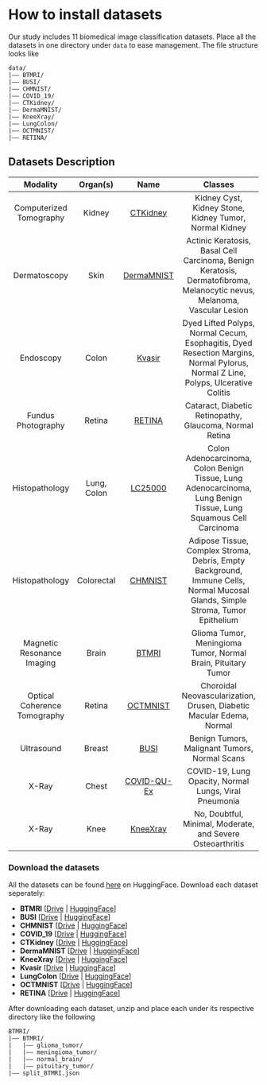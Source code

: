 # How to install datasets

Our study includes 11 biomedical image classification datasets. Place all the datasets in one directory under `data` to ease management. The file structure looks like

```
data/
|–– BTMRI/
|–– BUSI/
|–– CHMNIST/
|–– COVID_19/
|–– CTKidney/
|–– DermaMNIST/
|–– KneeXray/
|–– LungColon/
|–– OCTMNIST/
|–– RETINA/
```

## Datasets Description
| **Modality**               | **Organ(s)**      | **Name**                                                                                           | **Classes**                                                                                                       | **# train/val/test** |
|:---------------------------:|:-----------------:|:-------------------------------------------------------------------------------------------------:|:-----------------------------------------------------------------------------------------------------------------:|:--------------------:|
| Computerized Tomography     | Kidney            | [CTKidney](https://www.kaggle.com/datasets/nazmul0087/ct-kidney-dataset-normal-cyst-tumor-and-stone)| Kidney Cyst, Kidney Stone, Kidney Tumor, Normal Kidney                                                            | 6221/2487/3738       |
| Dermatoscopy                | Skin              | [DermaMNIST](https://medmnist.com/)                                                                | Actinic Keratosis, Basal Cell Carcinoma, Benign Keratosis, Dermatofibroma, Melanocytic nevus, Melanoma, Vascular Lesion | 7007/1003/2005       |
| Endoscopy                   | Colon             | [Kvasir](https://www.kaggle.com/datasets/abdallahwagih/kvasir-dataset-for-classification-and-segmentation)| Dyed Lifted Polyps, Normal Cecum, Esophagitis, Dyed Resection Margins, Normal Pylorus, Normal Z Line, Polyps, Ulcerative Colitis | 2000/800/1200        |
| Fundus Photography          | Retina            | [RETINA](https://www.kaggle.com/datasets/gunavenkatdoddi/eye-diseases-classification)               | Cataract, Diabetic Retinopathy, Glaucoma, Normal Retina                                                           | 2108/841/1268        |
| Histopathology              | Lung, Colon       | [LC25000](https://www.kaggle.com/datasets/andrewmvd/lung-and-colon-cancer-histopathological-images)| Colon Adenocarcinoma, Colon Benign Tissue, Lung Adenocarcinoma, Lung Benign Tissue, Lung Squamous Cell Carcinoma   | 12500/5000/7500      |
| Histopathology              | Colorectal        | [CHMNIST](https://www.kaggle.com/datasets/kmader/colorectal-histology-mnist)                        | Adipose Tissue, Complex Stroma, Debris, Empty Background, Immune Cells, Normal Mucosal Glands, Simple Stroma, Tumor Epithelium | 2496/1000/1504       |
| Magnetic Resonance Imaging  | Brain             | [BTMRI](https://www.kaggle.com/datasets/masoudnickparvar/brain-tumor-mri-dataset)                  | Glioma Tumor, Meningioma Tumor, Normal Brain, Pituitary Tumor                                                     | 2854/1141/1717       |
| Optical Coherence Tomography| Retina            | [OCTMNIST](https://medmnist.com/)                                                                 | Choroidal Neovascularization, Drusen, Diabetic Macular Edema, Normal                                             | 97477/10832/1000     |
| Ultrasound                  | Breast            | [BUSI](https://www.kaggle.com/datasets/aryashah2k/breast-ultrasound-images-dataset)                | Benign Tumors, Malignant Tumors, Normal Scans                                                                    | 389/155/236          |
| X-Ray                       | Chest             | [COVID-QU-Ex](https://www.kaggle.com/datasets/tawsifurrahman/covid19-radiography-database)          | COVID-19, Lung Opacity, Normal Lungs, Viral Pneumonia                                                             | 10582/4232/6351      |
| X-Ray                       | Knee              | [KneeXray](https://www.kaggle.com/datasets/shashwatwork/knee-osteoarthritis-dataset-with-severity) | No, Doubtful, Minimal, Moderate, and Severe Osteoarthritis                                                       | 5778/826/1656        |


### Download the datasets
All the datasets can be found [here](https://huggingface.co/datasets/TahaKoleilat/BiomedCoOp/tree/main) on HuggingFace. Download each dataset seperately:

- <b>BTMRI</b> [[Drive](https://drive.google.com/file/d/1_lJLZRUmczqZqoN-dNqkAzGzmi4ONoU5/view?usp=sharing) | [HuggingFace](https://huggingface.co/datasets/TahaKoleilat/BiomedCoOp/resolve/main/BTMRI.zip)]
- <b>BUSI</b> [[Drive](https://drive.google.com/file/d/1hB5M7wcAUTV9EtiYrijACoQ36R6VmQaa/view?usp=sharing) | [HuggingFace](https://huggingface.co/datasets/TahaKoleilat/BiomedCoOp/resolve/main/BUSI.zip)]
- <b>CHMNIST</b> [[Drive](https://drive.google.com/file/d/1tyQiYQmqAGNaY4SCK_8U5vEbbaa1AD-g/view?usp=sharing) | [HuggingFace](https://huggingface.co/datasets/TahaKoleilat/BiomedCoOp/resolve/main/CHMNIST.zip)]
- <b>COVID_19</b> [[Drive](https://drive.google.com/file/d/1zMLN5q5e_tmH-deSZQiY4Xq0M1EqCrML/view?usp=sharing) | [HuggingFace](https://huggingface.co/datasets/TahaKoleilat/BiomedCoOp/resolve/main/COVID_19.zip)]
- <b>CTKidney</b> [[Drive](https://drive.google.com/file/d/1PBZ299k--mZL8JU7nhC1Wy8yEmlqmVDh/view?usp=sharing) | [HuggingFace](https://huggingface.co/datasets/TahaKoleilat/BiomedCoOp/resolve/main/CTKidney.zip)]
- <b>DermaMNIST</b> [[Drive](https://drive.google.com/file/d/1Jxd1-DWljunRDZ8fY80dl5zUMefriQXt/view?usp=sharing) | [HuggingFace](https://huggingface.co/datasets/TahaKoleilat/BiomedCoOp/resolve/main/DermaMNIST.zip)]
- <b>KneeXray</b> [[Drive](https://drive.google.com/file/d/1DBVraYJmxy2UcQ_nGLYvTB2reITOm453/view?usp=sharing) | [HuggingFace](https://huggingface.co/datasets/TahaKoleilat/BiomedCoOp/resolve/main/KneeXray.zip)]
- <b>Kvasir</b> [[Drive](https://drive.google.com/file/d/1T_cqnNIjmGazNeg6gziarvCNWGsFEkRi/view?usp=sharing) | [HuggingFace](https://huggingface.co/datasets/TahaKoleilat/BiomedCoOp/resolve/main/Kvasir.zip)]
- <b>LungColon</b> [[Drive](https://drive.google.com/file/d/1YIu5fqMXgyemisiL1L1HCvES2nVpCtun/view?usp=sharing) | [HuggingFace](https://huggingface.co/datasets/TahaKoleilat/BiomedCoOp/resolve/main/LungColon.zip)]
- <b>OCTMNIST</b> [[Drive](https://drive.google.com/file/d/1mYZNWxbPxnnVvcwHQYybA8gdMzQAoOem/view?usp=sharing) | [HuggingFace](https://huggingface.co/datasets/TahaKoleilat/BiomedCoOp/resolve/main/OCTMNIST.zip)]
- <b>RETINA</b> [[Drive](https://drive.google.com/file/d/18U-Gc22h5QryomNNzY4r4Qfrq52yf5EO/view?usp=sharing) | [HuggingFace](https://huggingface.co/datasets/TahaKoleilat/BiomedCoOp/resolve/main/RETINA.zip)]

After downloading each dataset, unzip and place each under its respective directory like the following

```
BTMRI/
|–– BTMRI/
|   |–– glioma_tumor/
|   |–– meningioma_tumor/
|   |–– normal_brain/
|   |–– pituitary_tumor/
|–– split_BTMRI.json
```
